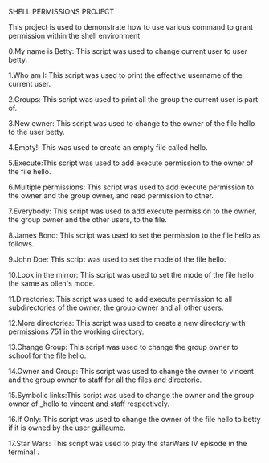 SHELL PERMISSIONS PROJECT

This project is used to demonstrate how to use  various command to grant permission within the shell environment

0.My name is Betty: This script was used to change current user to user betty.

1.Who am I: This script was used to print the effective username of the current user.

2.Groups: This script was used to print all the group the current user is part of.

3.New owner: This script was used to  change to the owner of the file hello to the user betty.

4.Empty!: This was used to create an empty file called hello.

5.Execute:This script was used to add execute permission to the owner of the file hello.

6.Multiple permissions: This script was used to add execute permission to the owner and the group owner, and read permission to other.

7.Everybody: This script was used to add execute permission to the owner, the group owner and the other users, to the file.

8.James Bond: This script was used to set the permission to the file hello as follows.

9.John Doe: This script was used to set the mode of the file hello.

10.Look in the mirror: This script was used to set the mode of the file hello the same as olleh's mode.

11.Directories: This script was used to add execute permission to all subdirectories of the owner, the group owner and all other users.

12.More directories: This script was used to create a new directory with permissions 751 in the working directory.

13.Change Group: This script was used to change the group owner to school for the file hello.

14.Owner and Group: This script was used to change the owner to vincent and the group owner to staff for all the files and directorie.

15.Symbolic links:This script was used to change the owner and the group owner of _hello to vincent and staff respectively.

16.If Only: This script was used  to change the owner of the file hello to betty if it is owned by the user guillaume.

17.Star Wars: This script was used  to play the starWars IV episode in the terminal .
